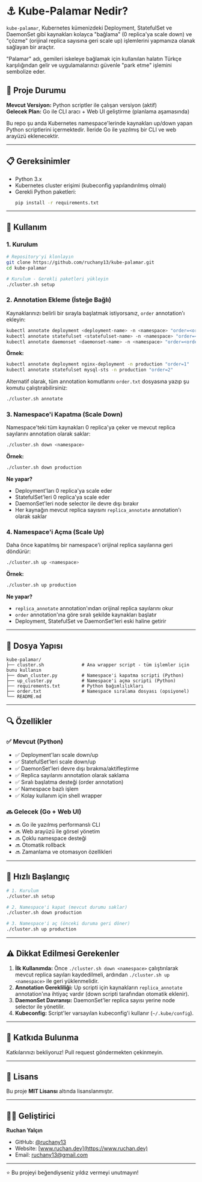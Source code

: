 # ⚓️ Kube-Palamar Nedir?

`kube-palamar`, Kubernetes kümenizdeki Deployment, StatefulSet ve DaemonSet gibi kaynakları kolayca "bağlama" (0 replica'ya scale down) ve "çözme" (orijinal replica sayısına geri scale up) işlemlerini yapmanıza olanak sağlayan bir araçtır.

"Palamar" adı, gemileri iskeleye bağlamak için kullanılan halatın Türkçe karşılığından gelir ve uygulamalarınızı güvenle "park etme" işlemini sembolize eder.

## 🎯 Proje Durumu

**Mevcut Versiyon:** Python scriptler ile çalışan versiyon (aktif)  
**Gelecek Plan:** Go ile CLI aracı + Web UI geliştirme (planlama aşamasında)

Bu repo şu anda Kubernetes namespace'lerinde kaynakları up/down yapan Python scriptlerini içermektedir. İleride Go ile yazılmış bir CLI ve web arayüzü eklenecektir.

---

## 📋 Gereksinimler

- Python 3.x
- Kubernetes cluster erişimi (kubeconfig yapılandırılmış olmalı)
- Gerekli Python paketleri:
  ```bash
  pip install -r requirements.txt
  ```

---

## 🚀 Kullanım

### 1. Kurulum
```bash
# Repository'yi klonlayın
git clone https://github.com/ruchany13/kube-palamar.git
cd kube-palamar

# Kurulum - Gerekli paketleri yükleyin
./cluster.sh setup
```

### 2. Annotation Ekleme (İsteğe Bağlı)
Kaynaklarınızı belirli bir sırayla başlatmak istiyorsanız, `order` annotation'ı ekleyin:

```bash
kubectl annotate deployment <deployment-name> -n <namespace> "order=<order_number>"
kubectl annotate statefulset <statefulset-name> -n <namespace> "order=<order_number>"
kubectl annotate daemonset <daemonset-name> -n <namespace> "order=<order_number>"
```

**Örnek:**
```bash
kubectl annotate deployment nginx-deployment -n production "order=1"
kubectl annotate statefulset mysql-sts -n production "order=2"
```

Alternatif olarak, tüm annotation komutlarını `order.txt` dosyasına yazıp şu komutu çalıştırabilirsiniz:
```bash
./cluster.sh annotate
```

### 3. Namespace'i Kapatma (Scale Down)

Namespace'teki tüm kaynakları 0 replica'ya çeker ve mevcut replica sayılarını annotation olarak saklar:

```bash
./cluster.sh down <namespace>
```

**Örnek:**
```bash
./cluster.sh down production
```

**Ne yapar?**
- Deployment'ları 0 replica'ya scale eder
- StatefulSet'leri 0 replica'ya scale eder
- DaemonSet'leri node selector ile devre dışı bırakır
- Her kaynağın mevcut replica sayısını `replica_annotate` annotation'ı olarak saklar

### 4. Namespace'i Açma (Scale Up)

Daha önce kapatılmış bir namespace'i orijinal replica sayılarına geri döndürür:

```bash
./cluster.sh up <namespace>
```

**Örnek:**
```bash
./cluster.sh up production
```

**Ne yapar?**
- `replica_annotate` annotation'ından orijinal replica sayılarını okur
- `order` annotation'ına göre sıralı şekilde kaynakları başlatır
- Deployment, StatefulSet ve DaemonSet'leri eski haline getirir

---

## 📁 Dosya Yapısı

```
kube-palamar/
├── cluster.sh              # Ana wrapper script - tüm işlemler için bunu kullanın
├── down_cluster.py         # Namespace'i kapatma scripti (Python)
├── up_cluster.py           # Namespace'i açma scripti (Python)
├── requirements.txt        # Python bağımlılıkları
├── order.txt               # Namespace sıralama dosyası (opsiyonel)
└── README.md
```

---

## 🔍 Özellikler

### ✅ Mevcut (Python)
- ✅ Deployment'ları scale down/up
- ✅ StatefulSet'leri scale down/up
- ✅ DaemonSet'leri devre dışı bırakma/aktifleştirme
- ✅ Replica sayılarını annotation olarak saklama
- ✅ Sıralı başlatma desteği (order annotation)
- ✅ Namespace bazlı işlem
- ✅ Kolay kullanım için shell wrapper

### 🔜 Gelecek (Go + Web UI)
- 🔜 Go ile yazılmış performanslı CLI
- 🔜 Web arayüzü ile görsel yönetim
- 🔜 Çoklu namespace desteği
- 🔜 Otomatik rollback
- 🔜 Zamanlama ve otomasyon özellikleri

---

## 🎯 Hızlı Başlangıç

```bash
# 1. Kurulum
./cluster.sh setup

# 2. Namespace'i kapat (mevcut durumu saklar)
./cluster.sh down production

# 3. Namespace'i aç (önceki duruma geri döner)
./cluster.sh up production
```

---

## ⚠️ Dikkat Edilmesi Gerekenler

1. **İlk Kullanımda:** Önce `./cluster.sh down <namespace>` çalıştırılarak mevcut replica sayıları kaydedilmeli, ardından `./cluster.sh up <namespace>` ile geri yüklenmelidir.
2. **Annotation Gerekliliği:** Up scripti için kaynakların `replica_annotate` annotation'ına ihtiyaç vardır (down scripti tarafından otomatik eklenir).
3. **DaemonSet Davranışı:** DaemonSet'ler replica sayısı yerine node selector ile yönetilir.
4. **Kubeconfig:** Script'ler varsayılan kubeconfig'i kullanır (`~/.kube/config`).

---

## 🤝 Katkıda Bulunma

Katkılarınızı bekliyoruz! Pull request göndermekten çekinmeyin.

---

## 📄 Lisans

Bu proje **MIT Lisansı** altında lisanslanmıştır.

---

## 👨‍💻 Geliştirici

**Ruchan Yalçın**  
- GitHub: [@ruchany13](https://github.com/ruchany13)
- Website: [www.ruchan.dev](https://www.ruchan.dev)
- Email: ruchany13@gmail.com

---

⭐️ Bu projeyi beğendiyseniz yıldız vermeyi unutmayın!